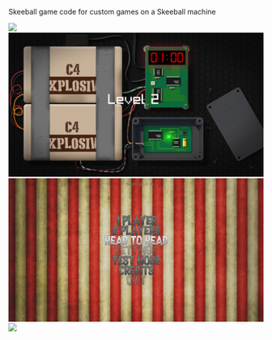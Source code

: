 Skeeball game code for custom games on a Skeeball machine

![](https://github.com/SjaakAlvarez/SkeeBall/blob/master/screenshots/mole.png)
![](https://github.com/SjaakAlvarez/SkeeBall/blob/master/screenshots/01.png)
![](https://github.com/SjaakAlvarez/SkeeBall/blob/master/screenshots/02.png)
![](https://github.com/SjaakAlvarez/SkeeBall/blob/master/screenshots/03.png)
